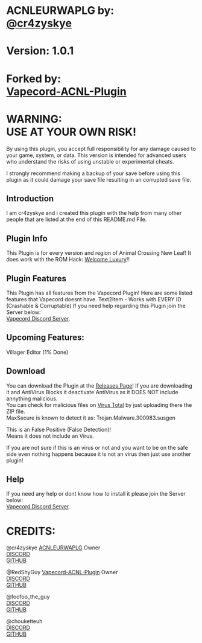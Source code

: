 # ACNLEURWAPLG by:<br>[@cr4zyskye](https://discordapp.com/users/1116452227851235398)
# Version: 1.0.1
# Forked by:<br>[Vapecord-ACNL-Plugin](https://github.com/redshyguy/vapecord-acnl-plugin/)

# WARNING:<br>USE AT YOUR OWN RISK!

By using this plugin, you accept full responsibility for any damage caused to your game, system, or data. This version is intended for advanced users who understand the risks of using unstable or experimental cheats.

I strongly recommend making a backup of your save before using this plugin as it could damage your save file resulting in an corrupted save file.

## Introduction
I am cr4zyskye and i created this plugin with the help from many other people that are listed at the end of this README.md File.

## Plugin Info
This Plugin is for every version and region of Animal Crossing New Leaf!
It does work with the ROM Hack: [Welcome Luxury](https://gitlab.com/Kyusetzu/ACWL)!!

## Plugin Features
This Plugin has all features from the Vapecord Plugin!
Here are some listed features that Vapecord doesnt have.
Text2Item - Works with EVERY ID (Crashable & Corruptable)
If you need help regarding this Plugin join the Server below:<br>
[Vapecord Discord Server](https://discord.gg/QwqdBpKWf3).

## Upcoming Features:
Villager Editor (1% Done)

## Download
You can download the Plugin at the [Releases Page](https://github.com/tarikxvoid/ACNLEURWAPLG/releases)!
If you are downloading it and AntiVirus Blocks it deactivate AntiVirus as it DOES NOT include annything malicious.<br>
You can check for malicious files on [Virus Total](https://www.virustotal.com/) by just uploading there the ZIP file.<br>
MaxSecure is known to detect it as: Trojan.Malware.300983.susgen<br>

This is an False Positive (False Detection)!<br>
Means it does not include an Virus.<br>

If you are not sure if this is an virus or not and you want to be on the safe side even nothing happens because it is not an virus then just use another plugin!

## Help
If you need any help or dont know how to install it please join the Server below:<br>
[Vapecord Discord Server](https://discord.gg/QwqdBpKWf3).

# CREDITS:
@cr4zyskye [ACNLEURWAPLG](https://github.com/tarikxvoid/ACNLEURWAPLG/) Owner<br>
 [DISCORD](https://discordapp.com/users/1116452227851235398)<br>
 [GITHUB](https://github.com/tarikxvoid)
 
@RedShyGuy [Vapecord-ACNL-Plugin](https://github.com/RedShyGuy/Vapecord-ACNL-Plugin) Owner<br>
 [DISCORD](https://discordapp.com/users/522105209762217998)<br>
 [GITHUB](https://github.com/RedShyGuy)

@foofoo_the_guy<br>
 [DISCORD](https://discordapp.com/users/468759953050697748)<br>
 [GITHUB](https://github.com/FoofooTheGuy)

@chouketteuh<br>
 [DISCORD](https://discordapp.com/users/439473362276712469)<br>
 [GITHUB](https://github.com/chouketteuh)
